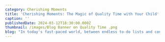 ```yaml
---
category: Cherishing Moments
title: 'Cherishing Moments: The Magic of Quality Time with Your Child'
caption: ''
publishedDate: 2024-03-12T18:30:00.000Z
thumbnail: /images/Blog Banner on Quality Time .png
blog: "In today's fast-paced world, between endless to-do lists and constant notifications, there's a precious gift waiting to be unwrapped: the gift of quality time with your child. It's not just about being there physically; it's about being showing up, engaged, and connected to the little moments that make life truly meaningful.\n\n**The Heartbeat of Family Life:**\n\nQuality time is the heartbeat of family life. It's those stolen moments of laughter, shared adventures, and quiet conversations that weave the fabric of cherished memories. From impromptu dance parties in the living room to bedtime stories that transport us to faraway lands, these are the moments that nourish our souls and strengthen the bonds that hold us together.\n\n**Creating a Safe Haven:**\n\nQuality time creates a safe haven where children feel loved, accepted, and understood. It's a space where they can express themselves freely, share their hopes and dreams, and know that they are valued just for being who they are. In a world that can often feel overwhelming, quality time with family provides a sanctuary of love and acceptance, a place where children can truly be themselves.\n\n**Learning Through Play:**\n\nQuality time is also a powerful tool for learning and growth. Through play, exploration, and shared experiences, children develop important life skills such as creativity, problem-solving, and resilience. Whether it's building forts out of blankets or exploring nature in the backyard, these moments of discovery lay the foundation for a lifetime of curiosity and exploration.\n\n**The Power of Presence:**\n\nIn a world that constantly pulls us in a million different directions, quality time reminds us of the power of presence. It's about putting down our phones, turning off the distractions, and truly being there for our children. It's in those moments of undivided attention that the magic happens—where connections are deepened, memories are made, and love is felt in its purest form.\n\n**Celebrating the Little Things:**\n\nQuality time is also about celebrating the little things, the everyday moments that often pass us by unnoticed. It's the joy of watching your child take their first steps, the wonder in their eyes as they discover something new, and the warmth of a hug shared at the end of a long day. These are the moments that remind us of the beauty and magic of parenthood.\n\nIn conclusion,** **the power of quality time with your child is immeasurable. It's a precious gift that we can give to ourselves and to our children, a gift of love, connection, and shared experiences that will last a lifetime. So let's cherish each moment, savoring the joy, laughter, and love that come with spending quality time with the ones we hold dear.\n\nContact Little Elly\_- Phone number - +91 99725 27072 Email -\_[enquiry@littleelly.com](mailto:enquiry@littleelly.com)\_Enroll Now -\_[https://www.littleelly.com/admissions](https://www.littleelly.com/admissions)\n"
---
```


